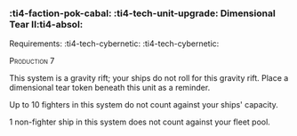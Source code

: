 ### :ti4-faction-pok-cabal: :ti4-tech-unit-upgrade: **Dimensional Tear II**:ti4-absol:

Requirements: :ti4-tech-cybernetic: :ti4-tech-cybernetic:

<span style="font-variant:small-caps;">Production</span> 7

This system is a gravity rift; your ships do not roll for this gravity rift.
Place a dimensional tear token beneath this unit as a reminder.

Up to 10 fighters in this system do not count against your ships' capacity.

1 non-fighter ship in this system does not count against your fleet pool.
